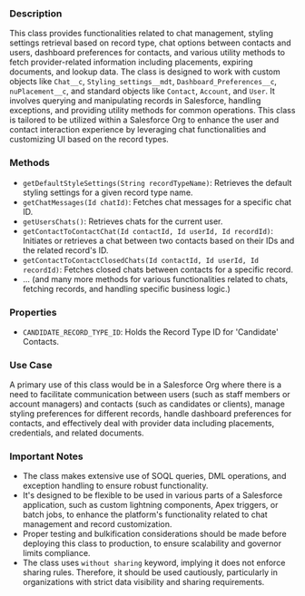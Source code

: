 ### Description
This class provides functionalities related to chat management, styling settings retrieval based on record type, chat options between contacts and users, dashboard preferences for contacts, and various utility methods to fetch provider-related information including placements, expiring documents, and lookup data. The class is designed to work with custom objects like `Chat__c`, `Styling_settings__mdt`, `Dashboard_Preferences__c`, `nuPlacement__c`, and standard objects like `Contact`, `Account`, and `User`. It involves querying and manipulating records in Salesforce, handling exceptions, and providing utility methods for common operations. This class is tailored to be utilized within a Salesforce Org to enhance the user and contact interaction experience by leveraging chat functionalities and customizing UI based on the record types.

### Methods
- `getDefaultStyleSettings(String recordTypeName)`: Retrieves the default styling settings for a given record type name.
- `getChatMessages(Id chatId)`: Fetches chat messages for a specific chat ID.
- `getUsersChats()`: Retrieves chats for the current user.
- `getContactToContactChat(Id contactId, Id userId, Id recordId)`: Initiates or retrieves a chat between two contacts based on their IDs and the related record's ID.
- `getContactToContactClosedChats(Id contactId, Id userId, Id recordId)`: Fetches closed chats between contacts for a specific record.
- ... (and many more methods for various functionalities related to chats, fetching records, and handling specific business logic.)

### Properties
- `CANDIDATE_RECORD_TYPE_ID`: Holds the Record Type ID for 'Candidate' Contacts.

### Use Case
A primary use of this class would be in a Salesforce Org where there is a need to facilitate communication between users (such as staff members or account managers) and contacts (such as candidates or clients), manage styling preferences for different records, handle dashboard preferences for contacts, and effectively deal with provider data including placements, credentials, and related documents.

### Important Notes
- The class makes extensive use of SOQL queries, DML operations, and exception handling to ensure robust functionality.
- It's designed to be flexible to be used in various parts of a Salesforce application, such as custom lightning components, Apex triggers, or batch jobs, to enhance the platform's functionality related to chat management and record customization.
- Proper testing and bulkification considerations should be made before deploying this class to production, to ensure scalability and governor limits compliance.
- The class uses `without sharing` keyword, implying it does not enforce sharing rules. Therefore, it should be used cautiously, particularly in organizations with strict data visibility and sharing requirements.